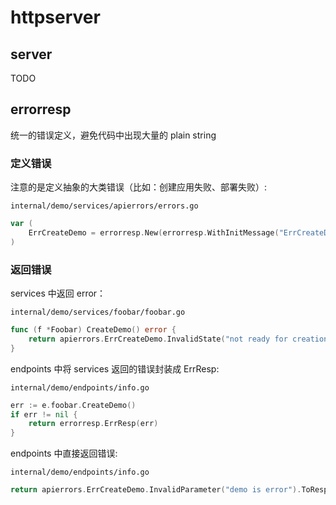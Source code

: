 # httpserver

## server
TODO

## errorresp

统一的错误定义，避免代码中出现大量的 plain string

### 定义错误

注意的是定义抽象的大类错误（比如：创建应用失败、部署失败）:

`internal/demo/services/apierrors/errors.go`

```go
var (
	ErrCreateDemo = errorresp.New(errorresp.WithInitMessage("ErrCreateDemo", "创建失败例子"))
)
```

### 返回错误

services 中返回 error：

`internal/demo/services/foobar/foobar.go`

```go
func (f *Foobar) CreateDemo() error {
	return apierrors.ErrCreateDemo.InvalidState("not ready for creation")
}
```

endpoints 中将 services 返回的错误封装成 ErrResp:

`internal/demo/endpoints/info.go`

```go
err := e.foobar.CreateDemo()
if err != nil {
    return errorresp.ErrResp(err)
}
```

endpoints 中直接返回错误:

`internal/demo/endpoints/info.go`

```go
return apierrors.ErrCreateDemo.InvalidParameter("demo is error").ToResp(), nil
```
